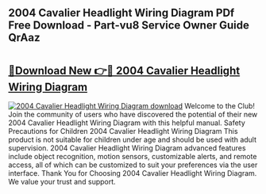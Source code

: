 ## 2004 Cavalier Headlight Wiring Diagram PDf Free Download - Part-vu8 Service Owner Guide QrAaz

# <h2><a href="http://dfppfe2.blite.top/?on=2004+Cavalier+Headlight+Wiring+Diagram">🔗Download New 👉🔴 2004 Cavalier Headlight Wiring Diagram</a></h2>

[![2004 Cavalier Headlight Wiring Diagram download](https://i.imgur.com/lujVjoI.png)](http://dfppfe2.blite.top/?on=2004+Cavalier+Headlight+Wiring+Diagram)
Welcome to the Club! Join the community of users who have discovered the potential of their new 2004 Cavalier Headlight Wiring Diagram with this helpful manual. Safety Precautions for Children 2004 Cavalier Headlight Wiring Diagram This product is not suitable for children under age and should be used with adult supervision. 2004 Cavalier Headlight Wiring Diagram advanced features include object recognition, motion sensors, customizable alerts, and remote access, all of which can be customized to suit your preferences via the user interface. Thank You for Choosing 2004 Cavalier Headlight Wiring Diagram. We value your trust and support.

